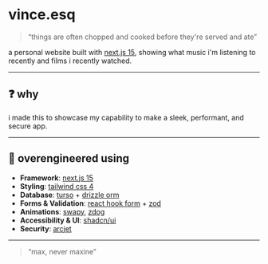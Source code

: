 # vince.esq

> “things are often chopped and cooked before they're served and ate”

a personal website built with [next.js 15](https://nextjs.org/), showing what music i'm listening to recently and films i recently watched.

---

## ❓ why

i made this to showcase my capability to make a sleek, performant, and secure app.

---

## 🚀 overengineered using

- **Framework**: [next.js 15](https://nextjs.org/)
- **Styling**: [tailwind css 4](https://tailwindcss.com/)
- **Database**: [turso](https://turso.tech/) + [drizzle orm](https://orm.drizzle.team/)
- **Forms & Validation**: [react hook form](https://www.react-hook-form.com/) + [zod](https://zod.dev/)
- **Animations**: [swapy](https://swapy.tahazsh.com/), [zdog](https://zzz.dog/)
- **Accessibility & UI**: [shadcn/ui](https://ui.shadcn.com/)
- **Security**: [arcjet](https://arcjet.com/)

---

> “max, never maxine”
